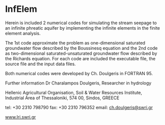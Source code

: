 # InfElem
Herein is included 2 numerical codes for simulating the stream seepage to an infinite phreatic aquifer by implementing the infinite elements in the finite element analysis.

The 1st code approximate the problem as one-dimensional saturated groundwater flow described by the Boussinesq equation and the 2nd code as two-dimensional saturated-unsaturated groundwater flow described by the Richards equation. For each code are included the executable file, the source file and the input data files.

Both numerical codes were developed by Ch. Doulgeris in FORTRAN 95. 

Further information
Dr Charalampos Doulgeris,
Researcher in hydrology

Hellenic Agricultural Organisation,
Soil & Water Resources Institute,
Industrial Area of Thessaloniki,
574 00, Sindos,
GREECE

tel: +30 2310 798790
fax: +30 2310 796352
email: ch.doulgeris@swri.gr

www.lri.swri.gr

